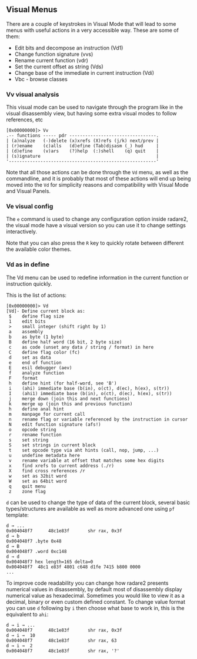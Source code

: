 ## Visual Menus

There are a couple of keystrokes in Visual Mode that will lead to some menus with useful actions in a very accessible way. These are some of them:

* Edit bits and decompose an instruction (Vd1)
* Change function signature (vvs)
* Rename current function (vdr)
* Set the current offset as string (Vds)
* Change base of the immediate in current instruction (Vdi)
* Vbc - browse classes

### Vv visual analysis

This visual mode can be used to navigate through the program like in the visual disassembly view, but having some extra visual modes to follow references, etc

```console
[0x00000000]> Vv
.-- functions ----- pdr ---------------------------------.
| (a)nalyze   (-)delete (x)xrefs (X)refs (j/k) next/prev |
| (r)ename    (c)alls   (d)efine (Tab)disasm (_) hud     |
| (d)efine    (v)ars    (?)help  (:)shell    (q) quit    |
| (s)ignature                                            |
'--------------------------------------------------------'
```

Note that all those actions can be done through the `Vd` menu, as well as the commandline, and it is probably that most of these actions will end up being moved into the `Vd` for simplicity reasons and compatibility with Visual Mode and Visual Panels.

### Ve visual config

The `e` command is used to change any configuration option inside radare2, the visual mode have a visual version so you can use it to change settings interactively.

Note that you can also press the `R` key to quickly rotate between different the available color themes.

### Vd as in define

The Vd menu can be used to redefine information in the current function or instruction quickly.

This is the list of actions:

```console
[0x00000000]> Vd
[Vd]- Define current block as:                                                                   
 $    define flag size
 1    edit bits
 >    small integer (shift right by 1)
 a    assembly
 b    as byte (1 byte)
 B    define half word (16 bit, 2 byte size)
 c    as code (unset any data / string / format) in here
 C    define flag color (fc)
 d    set as data
 e    end of function
 E    esil debugger (aev)
 f    analyze function
 F    format
 h    define hint (for half-word, see 'B')
 i    (ahi) immediate base (b(in), o(ct), d(ec), h(ex), s(tr))
 I    (ahi1) immediate base (b(in), o(ct), d(ec), h(ex), s(tr))
 j    merge down (join this and next functions)
 k    merge up (join this and previous function)
 h    define anal hint
 m    manpage for current call
 n    rename flag or variable referenced by the instruction in cursor
 N    edit function signature (afs!)
 o    opcode string
 r    rename function
 s    set string
 S    set strings in current block
 t    set opcode type via aht hints (call, nop, jump, ...)
 u    undefine metadata here
 v    rename variable at offset that matches some hex digits
 x    find xrefs to current address (./r)
 X    find cross references /r
 w    set as 32bit word
 W    set as 64bit word
 q    quit menu
 z    zone flag
```

`d` can be used to change the type of data of the current block, several basic types/structures are available as well as more advanced one using `pf` template:

```
d → ...
0x004048f7      48c1e83f       shr rax, 0x3f
d → b
0x004048f7 .byte 0x48
d → B
0x004048f7 .word 0xc148
d → d
0x004048f7 hex length=165 delta=0
0x004048f7  48c1 e83f 4801 c648 d1fe 7415 b800 0000
...
```

To improve code readability you can change how radare2 presents numerical values in disassembly, by default most of disassembly display numerical value as hexadecimal. Sometimes you would like to view it as a decimal, binary or even custom defined constant. To change value format you can use `d` following by `i` then choose what base to work in, this is the equivalent to `ahi`:

```
d → i → ...
0x004048f7      48c1e83f       shr rax, 0x3f
d → i →  10
0x004048f7      48c1e83f       shr rax, 63
d → i →  2
0x004048f7      48c1e83f       shr rax, '?'
```
